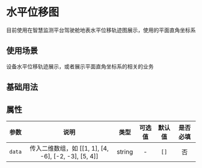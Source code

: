<!-- 加载 demo 组件 start -->
<script setup>
import demo from './demo.vue'
</script>
<!-- 加载 demo 组件 end -->

<!-- 正文开始 -->

# 水平位移图

目前使用在智慧监测平台驾驶舱地表水平位移轨迹图展示，使用的平面直角坐标系

## 使用场景

设备水平位移轨迹展示，或者展示平面直角坐标系的相关的业务

## 基础用法

<Preview comp-name="EnChart" demo-name="demo">
  <demo />
</Preview>

## 属性

|  参数  |                         说明                         |  类型  | 可选值 | 默认值 | 是否必填 |
| :----: | :--------------------------------------------------: | :----: | :----: | :----: | :------: |
| `data` | 传入二维数组，如 [[1, 1], [4, -6], [-2, -3], [5, 4]] | string |   -    |  `[]`  |    否    |
